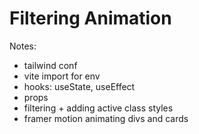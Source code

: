 # Filtering Animation

Notes:

- tailwind conf
- vite import for env
- hooks: useState, useEffect
- props
- filtering + adding active class styles
- framer motion animating divs and cards
